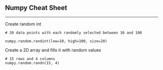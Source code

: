 ## Numpy Cheat Sheet
---

Create random int
```
# 20 data points with each randomly selected between 10 and 100

numpy.random.randint(low=10, high=100, size=20)
```



Create a 2D array and fills it with random values
```
# 15 rows and 4 columns
numpy.random.randn(15, 4)
```